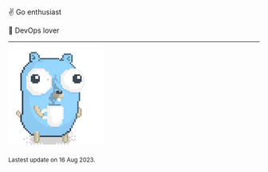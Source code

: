 :v: Go enthusiast

:muscle: DevOps lover

---

![Image alt text](/images/gopher_with_coffee.gif)


<sub>Lastest update on 16 Aug 2023.</sub>
